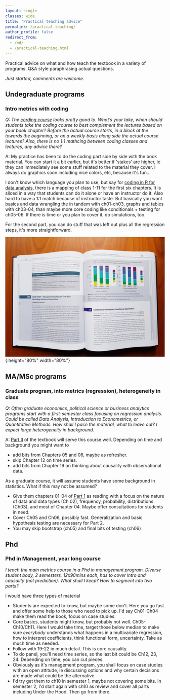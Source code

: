 ```yaml
---
layout: single
classes: wide
title: "Practical teaching advice"
permalink: /practical-teaching/
author_profile: false
redirect_from:
  - /md/
  - /practical-teaching.html
---
```


Practical advice on what and how teach the textbook in a variety of programs. Q&A style paraphrasing actual questions. 

*Just started, comments are welcome.*


## Undegraduate programs

### Intro metrics with coding

*Q: The [cording course](/code-courses/) looks pretty good to. What’s your take, when should students take the coding course to best complement the lectures based on your book chapter? Before the actual course starts, in a block at the towards the beginning, or on a weekly basis along side the actual course lectures? Also, there is no 1:1 mathcing between coding classes and lectures, any advice there?*

A: My practice has been to do the coding part side by side with the book material. You can start it a bit earlier, but it's better if 'stakes' are higher, ie they can immediately see some stuff related to the material they cover. I always do graphics soon including nice colors, etc, because it's fun... 

I don't know which language you plan to use, but say for [coding in R for data analysis](https://github.com/gabors-data-analysis/da-coding-rstats), there is a mapping of class 1-11 for the first six chapters. It is sliced in a way that students can do it alone or have an instructor do it. Also hard to have a 1:1 match because of instructor taste. But basically you want basics and data wrangling the in tandem with ch01-ch03, graphs and tables with ch03-04, than maybe more core coding like conditionals + testing for ch05-06. If there is time or you plan to cover it, do simulations, too. 

For the second part, you can do stuff that was left out plus all the regression steps, it's more straightforward. 



![textbook cover](images/book-withpix2.jpg){:height="80%" width="80%"}


## MA/MSc programs


### Graduate program, into metrics (regression), heterogeneity in class

*Q: Often graduate economics, political science or business analytics programs start with a first-semester class focusing on regression analysis. Could be called Data Analysis, Introduction to Econometrics, or Quantitative Methods. How shall I pace the material, what to leave out? I expect large heterogeneity in background.* 

A: [Part II](https://gabors-data-analysis.com/chapters/#part-ii-regression-analysis) of the textbook will serve this course well. Depending on time and background you might want to 
* add bits from Chapters 05 and 06, maybe as refresher. 
* skip Chapter 12 on time series. 
* add bits from Chapter 19 on thinking about causality with observational data. 


As a graduate course, it will assume students have some background in statistics. What if this may not be assumed?
* Give them chapters 01-04 of [Part 1](https://gabors-data-analysis.com/chapters/#part-i-data-exploration) as reading with a focus on the nature of data and data types (Ch 02), frequency, probability, distributions (Ch03), and most of Chapter 04. Maybe offer consultations for students in need. 
* Cover Ch05 and Ch06, possibly fast. Generalization and basic hypothesis testing are necessary for Part 2. 
* You may skip bootstrap (ch05) and final bits of testing (ch06)


## Phd 


### Phd in Management, year long course 

*I teach the main metrics course in a Phd in management program. Diverse student body, 2 semesters, 12x90mins each, has to cover intro and causality (not prediction). What shall I keep? How to segment into two parts?*

I would have three types of material
* Students are expected to know, but maybe some don't. Here you go fast and offer some help to those who need to pick up. I'd say Ch01-Ch04 make them read the book, focus on case studies. 
* Core basics, students might know, but probably not well. Ch05-Ch10/Ch11. Here I would take time, target those below median to make sure *everybody* understands what happens in a multivariate regression, how to interpret coefficients, think functional form, uncertainty. Take as much time as needed. 
* Follow with 19-22 in much detail. This is core causality. 
* To do panel, you'll need time series, so the last bit could be Ch12, 23, 24. Depending on time, you can cut pieces. 
* Obviously as it's management program, you shall focus on case studies with an open attitude, ie discussing options and why certain decisions are made what could be the alternative
* I'd try get them to ch10 in semester 1, maybe not covering some bits. In semester 2, I'd start again with ch10 as review and cover all parts including Under the Hood. Then go from there. 

